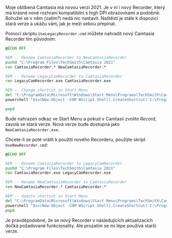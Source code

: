 <!-- dcterms:title = Jak používat starý Recorder v programu Camtasia 2021 -->
<!-- dcterms:abstract = Moje oblíbená Camtasia má novou verzi 2021. Je v ní i nový Recorder, který má krásné nové rozhraní kompatibilní s high DPI obrazovkami a podobně. Bohužel se v něm (zatím?) nedá nic nastavit. Naštěstí je stále k dispozici stará verze a ukážu vám, jak je mezi sebou přepínat. -->
<!-- dcterms:creator = Michal Altair Valášek -->
<!-- x4w:coverUrl = /cover-pictures/20210506-camtasia.png -->
<!-- x4w:pictureUrl = /perex-pictures/logo-camtasia.png -->
<!-- x4w:pictureWidth = 150 -->
<!-- x4w:pictureHeight = 150 -->
<!-- x4w:category = Software -->
<!-- x4w:category = Tipy, triky -->
<!-- dcterms:dateAccepted = 2021-05-06 -->

Moje oblíbená Camtasia má novou verzi 2021. Je v ní i nový Recorder, který má krásné nové rozhraní kompatibilní s high DPI obrazovkami a podobně. Bohužel se v něm (zatím?) nedá nic nastavit. Naštěstí je stále k dispozici stará verze a ukážu vám, jak je mezi sebou přepínat.

Pomocí skriptu `UseLegacyRecorder.cmd` můžete nahradit nový Camtasia Recorder tím původním:

```bat
@ECHO OFF

REM -- Rename CamtasiaRecorder to NewCamtasiaRecorder
pushd "C:\Program Files\TechSmith\Camtasia 2021"
ren CamtasiaRecorder.* NewCamtasiaRecorder.*

REM -- Rename LegacyCamRecorder to CamtasiaRecorder
ren LegacyCamRecorder.exe CamtasiaRecorder.exe

REM -- Change shortcut in Start Menu
del "C:\ProgramData\Microsoft\Windows\Start Menu\Programs\TechSmith\Camtasia Recorder 2021.lnk"
powershell "$s=(New-Object -COM WScript.Shell).CreateShortcut('C:\ProgramData\Microsoft\Windows\Start Menu\Programs\TechSmith\Camtasia Recorder 2021.lnk');$s.TargetPath='C:\Program Files\TechSmith\Camtasia 2021\CamtasiaRecorder.exe';$s.Save()"

popd
```

Bude nahrazen odkaz ve Start Menu a pokud v Camtasii zvolíte _Record_, zavolá se stará verze. Nová verze bude dostupná jako `NewCamtasiaRecorder.exe`.

Chcete-li se poté vrátit k použití nového Recorderu, použijte skript `UseNewRecorder.cmd`:

```bat
@ECHO OFF

REM -- Rename CamtasiaRecorder to LegacyCamRecorder
pushd "C:\Program Files\TechSmith\Camtasia 2021"
ren CamtasiaRecorder.exe LegacyCamRecorder.exe

REM -- Rename NewCamtasiaRecorder to CamtasiaRecorder
ren NewCamtasiaRecorder.* CamtasiaRecorder.* 

REM -- Update shortcut in Start Menu
del "C:\ProgramData\Microsoft\Windows\Start Menu\Programs\TechSmith\Camtasia Recorder 2021.lnk"
powershell "$s=(New-Object -COM WScript.Shell).CreateShortcut('C:\ProgramData\Microsoft\Windows\Start Menu\Programs\TechSmith\Camtasia Recorder 2021.lnk');$s.TargetPath='C:\Program Files\TechSmith\Camtasia 2021\CamtasiaRecorder.exe';$s.Save()"
popd
```

Je pravděpodobné, že se nový Recorder v následujících aktualizacích dočká požadované funkcionality. Ale prozatím se mi lépe používá starší verze.